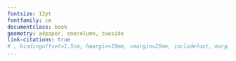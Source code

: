 ```yaml
---
fontsize: 12pt
fontfamily: cm
documentclass: book
geometry: a4paper, onecolumn, twoside
link-citations: true
# , bindingoffset=1.5cm, hmargin=10mm, vmargin=25mm, includefoot, margin=2cm, headheight=1.36cm, headsep=1.0cm,
...
```


